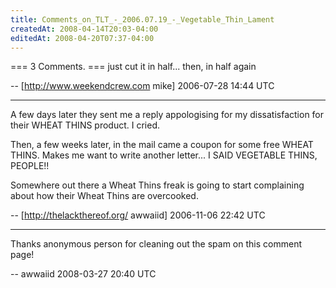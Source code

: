 ```yaml
---
title: Comments_on_TLT_-_2006.07.19_-_Vegetable_Thin_Lament
createdAt: 2008-04-14T20:03-04:00
editedAt: 2008-04-20T07:37-04:00
---
```


=== 3 Comments. ===
just cut it in half... then, in half again

-- [http://www.weekendcrew.com mike] 2006-07-28 14:44 UTC


----

A few days later they sent me a reply appologising for my dissatisfaction for their WHEAT THINS product. I cried.

Then, a few weeks later, in the mail came a coupon for some free WHEAT THINS. Makes me want to write another letter... I SAID VEGETABLE THINS, PEOPLE!!

Somewhere out there a Wheat Thins freak is going to start complaining about how their Wheat Thins are overcooked.

-- [http://thelackthereof.org/ awwaiid] 2006-11-06 22:42 UTC

----

Thanks anonymous person for cleaning out the spam on this comment page!

-- awwaiid 2008-03-27 20:40 UTC


